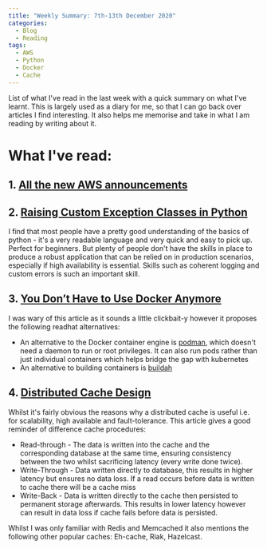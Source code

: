 ```yaml
---
title: "Weekly Summary: 7th-13th December 2020"
categories:
  - Blog
  - Reading
tags:
  - AWS
  - Python
  - Docker
  - Cache
---
```


List of what I've read in the last week with a quick summary on what I've learnt. This is largely used as a diary for me, so that I can go back over articles I find interesting. It also helps me memorise and take in what I am reading by writing about it.

# What I've read:

## 1. [All the new AWS announcements](https://aws.amazon.com/about-aws/whats-new/2020/)


## 2. [Raising Custom Exception Classes in Python](https://towardsdatascience.com/how-to-define-custom-exception-classes-in-python-bfa346629bca)

I find that most people have a pretty good understanding of the basics of python - it's a very readable language and very quick and easy to pick up. Perfect for beginners. But plenty of people don't have the skills in place to produce a robust application that can be relied on in production scenarios, especially if high availability is essential. Skills such as coherent logging and custom errors is such an important skill.

## 3. [You Don’t Have to Use Docker Anymore](https://towardsdatascience.com/its-time-to-say-goodbye-to-docker-5cfec8eff833)

I was wary of this article as it sounds a little clickbait-y however it proposes the following readhat alternatives:

- An alternative to the Docker container engine is [podman](https://podman.io/), which doesn't need a daemon to run or root privileges. It can also run pods rather than just individual containers which helps bridge the gap with kubernetes
- An alternative to building containers is [buildah](https://buildah.io/)

## 4. [Distributed Cache Design](https://medium.com/rtkal/distributed-cache-design-348cbe334df1)

Whilst it's fairly obvious the reasons why a distributed cache is useful i.e. for scalability, high available and fault-tolerance. This article gives a good reminder of difference cache procedures:
- Read-through - The data is written into the cache and the corresponding database at the same time, ensuring consistency between the two whilst sacrificing latency (every write done twice).
- Write-Through - Data written directly to database, this results in higher latency but ensures no data loss. If a read occurs before data is written to cache there will be a cache miss
- Write-Back - Data is written directly to the cache then persisted to permanent storage afterwards. This results in lower latency however can result in data loss if cache fails before data is persisted.

Whilst I was only familiar with Redis and Memcached it also mentions the following other popular caches: Eh-cache, Riak, Hazelcast.
